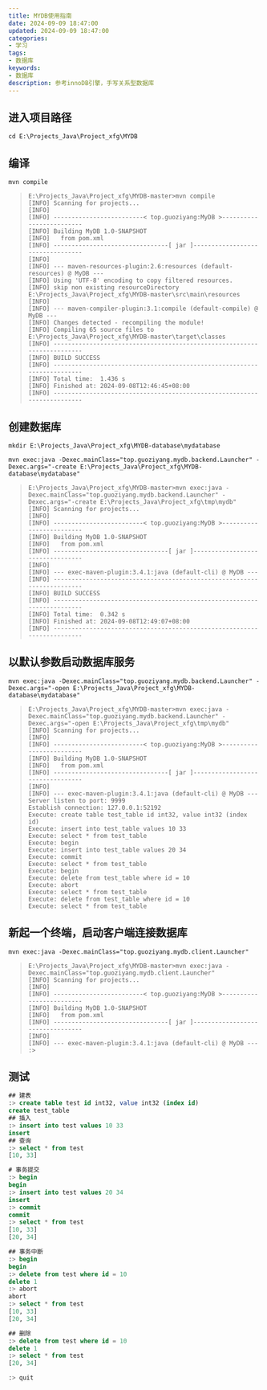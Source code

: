 ```yaml
---
title: MYDB使用指南
date: 2024-09-09 18:47:00
updated: 2024-09-09 18:47:00
categories: 
- 学习
tags: 
- 数据库
keywords:
- 数据库
description: 参考innoDB引擎，手写关系型数据库
---
```


## 进入项目路径

```shell
cd E:\Projects_Java\Project_xfg\MYDB
```

## 编译

```shell
mvn compile
```

> ```shell
> E:\Projects_Java\Project_xfg\MYDB-master>mvn compile
> [INFO] Scanning for projects...
> [INFO] 
> [INFO] -------------------------< top.guoziyang:MyDB >-------------------------
> [INFO] Building MyDB 1.0-SNAPSHOT                                              
> [INFO]   from pom.xml                                                          
> [INFO] --------------------------------[ jar ]---------------------------------
> [INFO] 
> [INFO] --- maven-resources-plugin:2.6:resources (default-resources) @ MyDB ---
> [INFO] Using 'UTF-8' encoding to copy filtered resources.
> [INFO] skip non existing resourceDirectory E:\Projects_Java\Project_xfg\MYDB-master\src\main\resources
> [INFO]
> [INFO] --- maven-compiler-plugin:3.1:compile (default-compile) @ MyDB ---
> [INFO] Changes detected - recompiling the module!
> [INFO] Compiling 65 source files to E:\Projects_Java\Project_xfg\MYDB-master\target\classes
> [INFO] ------------------------------------------------------------------------
> [INFO] BUILD SUCCESS
> [INFO] ------------------------------------------------------------------------
> [INFO] Total time:  1.436 s
> [INFO] Finished at: 2024-09-08T12:46:45+08:00
> [INFO] ------------------------------------------------------------------------
> ```

## 创建数据库

```shell
mkdir E:\Projects_Java\Project_xfg\MYDB-database\mydatabase
```

```shell
mvn exec:java -Dexec.mainClass="top.guoziyang.mydb.backend.Launcher" -Dexec.args="-create E:\Projects_Java\Project_xfg\MYDB-database\mydatabase"
```

> ```shell
> E:\Projects_Java\Project_xfg\MYDB-master>mvn exec:java -Dexec.mainClass="top.guoziyang.mydb.backend.Launcher" -Dexec.args="-create E:\Projects_Java\Project_xfg\tmp\mydb"
> [INFO] Scanning for projects...
> [INFO] 
> [INFO] -------------------------< top.guoziyang:MyDB >-------------------------
> [INFO] Building MyDB 1.0-SNAPSHOT
> [INFO]   from pom.xml
> [INFO] --------------------------------[ jar ]---------------------------------
> [INFO] 
> [INFO] --- exec-maven-plugin:3.4.1:java (default-cli) @ MyDB ---
> [INFO] ------------------------------------------------------------------------
> [INFO] BUILD SUCCESS
> [INFO] ------------------------------------------------------------------------
> [INFO] Total time:  0.342 s
> [INFO] Finished at: 2024-09-08T12:49:07+08:00
> [INFO] ------------------------------------------------------------------------
> ```

## 以默认参数启动数据库服务

```shell
mvn exec:java -Dexec.mainClass="top.guoziyang.mydb.backend.Launcher" -Dexec.args="-open E:\Projects_Java\Project_xfg\MYDB-database\mydatabase"
```

> ```shell
> E:\Projects_Java\Project_xfg\MYDB-master>mvn exec:java -Dexec.mainClass="top.guoziyang.mydb.backend.Launcher" -Dexec.args="-open E:\Projects_Java\Project_xfg\tmp\mydb"
> [INFO] Scanning for projects...
> [INFO] 
> [INFO] -------------------------< top.guoziyang:MyDB >-------------------------
> [INFO] Building MyDB 1.0-SNAPSHOT
> [INFO]   from pom.xml
> [INFO] --------------------------------[ jar ]---------------------------------
> [INFO] 
> [INFO] --- exec-maven-plugin:3.4.1:java (default-cli) @ MyDB ---
> Server listen to port: 9999
> Establish connection: 127.0.0.1:52192
> Execute: create table test_table id int32, value int32 (index id)
> Execute: insert into test_table values 10 33
> Execute: select * from test_table
> Execute: begin
> Execute: insert into test_table values 20 34
> Execute: commit
> Execute: select * from test_table
> Execute: begin
> Execute: delete from test_table where id = 10
> Execute: abort
> Execute: select * from test_table
> Execute: delete from test_table where id = 10
> Execute: select * from test_table
> ```

## 新起一个终端，启动客户端连接数据库

```shell
mvn exec:java -Dexec.mainClass="top.guoziyang.mydb.client.Launcher"
```

> ```shell
> E:\Projects_Java\Project_xfg\MYDB-master>mvn exec:java -Dexec.mainClass="top.guoziyang.mydb.client.Launcher"
> [INFO] Scanning for projects...
> [INFO] 
> [INFO] -------------------------< top.guoziyang:MyDB >-------------------------
> [INFO] Building MyDB 1.0-SNAPSHOT                                              
> [INFO]   from pom.xml                                                          
> [INFO] --------------------------------[ jar ]---------------------------------
> [INFO] 
> [INFO] --- exec-maven-plugin:3.4.1:java (default-cli) @ MyDB ---
> :> 
> ```
> 

## 测试

```sql
## 建表
:> create table test id int32, value int32 (index id)
create test_table
## 插入
:> insert into test values 10 33
insert
## 查询
:> select * from test
[10, 33]

# 事务提交
:> begin
begin
:> insert into test values 20 34
insert
:> commit
commit
:> select * from test            
[10, 33]
[20, 34]

## 事务中断
:> begin
begin
:> delete from test where id = 10
delete 1
:> abort
abort
:> select * from test             
[10, 33]
[20, 34]

## 删除
:> delete from test where id = 10
delete 1
:> select * from test
[20, 34]

:> quit
```

